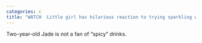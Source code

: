 ```yaml
---
categories: c
title: "WATCH  Little girl has hilarious reaction to trying sparkling water"
---
```

Two-year-old Jade is not a fan of “spicy” drinks.